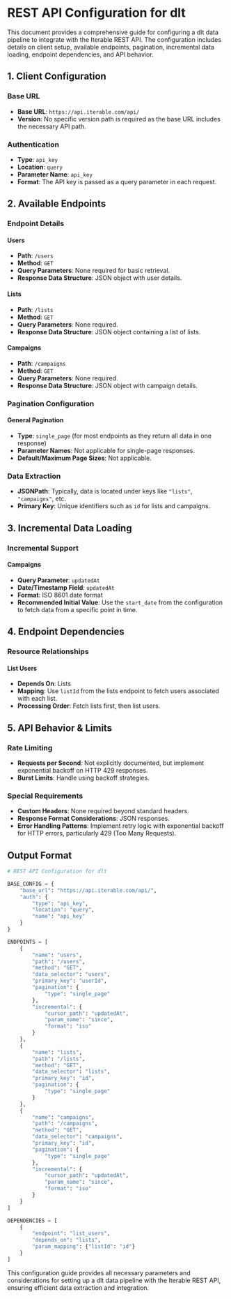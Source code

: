 # REST API Configuration for dlt

This document provides a comprehensive guide for configuring a dlt data pipeline to integrate with the Iterable REST API. The configuration includes details on client setup, available endpoints, pagination, incremental data loading, endpoint dependencies, and API behavior.

## 1. Client Configuration

### Base URL
- **Base URL**: `https://api.iterable.com/api/`
- **Version**: No specific version path is required as the base URL includes the necessary API path.

### Authentication
- **Type**: `api_key`
- **Location**: `query`
- **Parameter Name**: `api_key`
- **Format**: The API key is passed as a query parameter in each request.

## 2. Available Endpoints

### Endpoint Details

#### Users
- **Path**: `/users`
- **Method**: `GET`
- **Query Parameters**: None required for basic retrieval.
- **Response Data Structure**: JSON object with user details.

#### Lists
- **Path**: `/lists`
- **Method**: `GET`
- **Query Parameters**: None required.
- **Response Data Structure**: JSON object containing a list of lists.

#### Campaigns
- **Path**: `/campaigns`
- **Method**: `GET`
- **Query Parameters**: None required.
- **Response Data Structure**: JSON object with campaign details.

### Pagination Configuration

#### General Pagination
- **Type**: `single_page` (for most endpoints as they return all data in one response)
- **Parameter Names**: Not applicable for single-page responses.
- **Default/Maximum Page Sizes**: Not applicable.

### Data Extraction
- **JSONPath**: Typically, data is located under keys like `"lists"`, `"campaigns"`, etc.
- **Primary Key**: Unique identifiers such as `id` for lists and campaigns.

## 3. Incremental Data Loading

### Incremental Support

#### Campaigns
- **Query Parameter**: `updatedAt`
- **Date/Timestamp Field**: `updatedAt`
- **Format**: ISO 8601 date format
- **Recommended Initial Value**: Use the `start_date` from the configuration to fetch data from a specific point in time.

## 4. Endpoint Dependencies

### Resource Relationships

#### List Users
- **Depends On**: Lists
- **Mapping**: Use `listId` from the lists endpoint to fetch users associated with each list.
- **Processing Order**: Fetch lists first, then list users.

## 5. API Behavior & Limits

### Rate Limiting
- **Requests per Second**: Not explicitly documented, but implement exponential backoff on HTTP 429 responses.
- **Burst Limits**: Handle using backoff strategies.

### Special Requirements
- **Custom Headers**: None required beyond standard headers.
- **Response Format Considerations**: JSON responses.
- **Error Handling Patterns**: Implement retry logic with exponential backoff for HTTP errors, particularly 429 (Too Many Requests).

## Output Format

```python
# REST API Configuration for dlt

BASE_CONFIG = {
    "base_url": "https://api.iterable.com/api/",
    "auth": {
        "type": "api_key",
        "location": "query",
        "name": "api_key"
    }
}

ENDPOINTS = [
    {
        "name": "users",
        "path": "/users",
        "method": "GET",
        "data_selector": "users",
        "primary_key": "userId",
        "pagination": {
            "type": "single_page"
        },
        "incremental": {
            "cursor_path": "updatedAt",
            "param_name": "since",
            "format": "iso"
        }
    },
    {
        "name": "lists",
        "path": "/lists",
        "method": "GET",
        "data_selector": "lists",
        "primary_key": "id",
        "pagination": {
            "type": "single_page"
        }
    },
    {
        "name": "campaigns",
        "path": "/campaigns",
        "method": "GET",
        "data_selector": "campaigns",
        "primary_key": "id",
        "pagination": {
            "type": "single_page"
        },
        "incremental": {
            "cursor_path": "updatedAt",
            "param_name": "since",
            "format": "iso"
        }
    }
]

DEPENDENCIES = [
    {
        "endpoint": "list_users",
        "depends_on": "lists",
        "param_mapping": {"listId": "id"}
    }
]
```

This configuration guide provides all necessary parameters and considerations for setting up a dlt data pipeline with the Iterable REST API, ensuring efficient data extraction and integration.